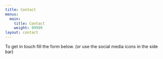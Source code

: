 ```yaml
---
title: Contact
menus:
  main:
    title: Contact
    weight: 99999
layout: contact
---
```


To get in touch fill the form below. (or use the social media icons in the side bar)
